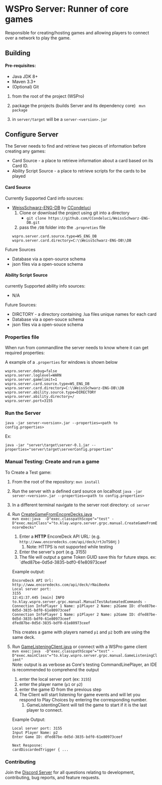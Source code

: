 # WSPro Server: Runner of core games

Responsible for creating/hosting games and allowing players to connect over a network to play the game.

## Building 
#### Pre-requisites:

 - Java JDK 8+
 - Maven 3.3+
 - (Optional) Git 
 
 1. from the root of the project (WSPro)
 2. package the projects (builds Server and its dependency core)
    ` mvn package`
    
 3. in `server/target` will be a `server-<version>.jar`

## Configure Server
The Server needs to find and retrieve two pieces of information before creating any games:
- Card Source - a place to retrieve information about a card based on its Card ID.
- Ability Script Source - a place to retrieve scripts for the cards to be played
#### Card Source

Currently Supported Card info sources:
 - [WeissSchwarz-ENG-DB](https://github.com/CCondeluci/WeissSchwarz-ENG-DB) by [CCondeluci](https://github.com/CCondeluci) 
    1. Clone or download the project using git into a directory 
        - `git clone https://github.com/CCondeluci/WeissSchwarz-ENG-DB.git`
    2. pass the `/DB` folder into the `.propreties` file
    ```
   wspro.server.card.source.type=WS_ENG_DB
   wspro.server.card.directory=C:\\WeissSchwarz-ENG-DB\\DB
    ```

Future Sources
 - Database via a open-source schema 
 - json files via a open-souce schema 


#### Ability Script Source 

currently Supported ability info sources:
- N/A

Future Sources:
 - DIRCTORY - a directory containing .lua files unique names for each card
 - Database via a open-souce schema
 - json files via a open-souce schema
  
  
### Properties file
When run from commandline the server needs to know where it can get required properties:

A example of a `.properties` for windows is shown below
```
wspro.server.debug=false
wspro.server.loglevel=WARN
wspro.server.gamelimit=1
wspro.server.card.source.type=WS_ENG_DB
wspro.server.card.directory=C:\\WeissSchwarz-ENG-DB\\DB
wspro.server.ability.source.type=DIRECTORY
wspro.server.ability.directory=/
wspro.server.port=3155
```

### Run the Server
`java -jar server-<version>.jar --properties=<path to config.properties>`

Ex: 
```
java -jar "server\target\server-0.1.jar --properties="server\target\serverConfig.properties"
```

### Manual Testing: Create and run a game
To Create a Test game:
1. From the root of the repository: `mvn install`
2. Run the server with a defined card source on localhost `java -jar server-<version>.jar --properties=<path to config.properties>`
3. In a different terminal navigate to the server root directory: `cd server`
4. Run [CreateGameFromEncoreDecks.java](https://github.com/klaki892/WSPro/blob/master/server/src/test/java/to/klay/wspro/server/grpc/manual/CreateGameFromEncoreDecks.java) \
    `mvn exec:java  -D"exec.classpathScope"="test" -D"exec.mainClass"="to.klay.wspro.server.grpc.manual.CreateGameFromEncoreDecks"`

    1. Enter a **HTTP** EncoreDeck API URL: (e.g. `http://www.encoredecks.com/api/deck/rtJoTS6Hj` )
        1. Note: HTTPS is not supported while testing
    2. Enter the server's port (e.g. 3155)
    3. The file will output a game Token GUID save this for future steps. ex: `dfed87be-0d5d-3835-bdf0-61e80973ceef
   
    Example output:
    ```
    EncoreDeck API Url: 
    http://www.encoredecks.com/api/deck/rNai8eekx
    Local server port: 
    3155
    12:41:37.445 [main] INFO  to.klay.wspro.server.grpc.manual.ManualTestAutomatedCommands - Connection InfoPlayer 1 Name: p1Player 2 Name: p2Game ID: dfed87be-0d5d-3835-bdf0-61e80973ceef
    Connection InfoPlayer 1 Name: p1Player 2 Name: p2Game ID: dfed87be-0d5d-3835-bdf0-61e80973ceef
    dfed87be-0d5d-3835-bdf0-61e80973ceef
    ```
   
   This creates a game with players named `p1` and `p2` both are using the same deck.
   
4. Run [GameListeningClient.java](https://github.com/klaki892/WSPro/blob/master/server/src/test/java/to/klay/wspro/server/grpc/manual/GameListeningClient.java) or connect with a WSPro game client \
`mvn exec:java  -D"exec.classpathScope"="test" -D"exec.mainClass"="to.klay.wspro.server.grpc.manual.GameListeningClient"`\
Note: output is as verbose as Core's testing CommandLinePlayer, an IDE is recommended to comprehend the output
    1. enter the local server port (ex: `3155`)
    2. enter the player name (`p1` or `p2`) 
    3. enter the game ID from the previous step
    4. The Client will start listening for game events and will let you respond to Play Choices by entering the corresponding number.
        1. GameListentingClient will tell the game to start if it is the last player to connect.
    
    Example Output:
    ```
   Local server port: 3155
   Input Player Name: p2
   Enter Game ID: dfed87be-0d5d-3835-bdf0-61e80973ceef
   
   Next Resposne: 
   cardDiscardedTrigger { ...
    ```
### Contributing

Join the [Discord Server](https://discord.gg/hkW5Xwc) for all questions relating to development, contributing, bug reports, and feature requests.
